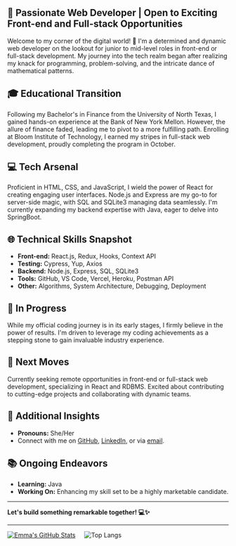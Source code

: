 ## 🚀 Passionate Web Developer | Open to Exciting Front-end and Full-stack Opportunities
Welcome to my corner of the digital world! 👋 I'm a determined and dynamic web developer on the lookout for junior to mid-level roles in front-end or full-stack development. My journey into the tech realm began after realizing my knack for programming, problem-solving, and the intricate dance of mathematical patterns.

## 🎓 Educational Transition
Following my Bachelor's in Finance from the University of North Texas, I gained hands-on experience at the Bank of New York Mellon. However, the allure of finance faded, leading me to pivot to a more fulfilling path. Enrolling at Bloom Institute of Technology, I earned my stripes in full-stack web development, proudly completing the program in October.

## 💻 Tech Arsenal
Proficient in HTML, CSS, and JavaScript, I wield the power of React for creating engaging user interfaces. Node.js and Express are my go-to for server-side magic, with SQL and SQLite3 managing data seamlessly. I'm currently expanding my backend expertise with Java, eager to delve into SpringBoot.

## 🌐 Technical Skills Snapshot

- <b>Front-end:</b> React.js, Redux, Hooks, Context API
- <b>Testing:</b> Cypress, Yup, Axios
- <b>Backend:</b> Node.js, Express, SQL, SQLite3
- <b>Tools:</b> GitHub, VS Code, Vercel, Heroku, Postman API
- <b>Other:</b> Algorithms, System Architecture, Debugging, Deployment
  
## 🌱 In Progress
While my official coding journey is in its early stages, I firmly believe in the power of results. I'm driven to leverage my coding achievements as a stepping stone to gain invaluable industry experience.

## 🚀 Next Moves
Currently seeking remote opportunities in front-end or full-stack web development, specializing in React and RDBMS. Excited about contributing to cutting-edge projects and collaborating with dynamic teams.

## 🌈 Additional Insights

- <b>Pronouns:</b> She/Her
- Connect with me on <a href="https://www.github.com/dilemmaemma">GitHub</a>, <a href="https://www.linkedin.com/in/emmahtml">LinkedIn</a>, or via <a href="mailto: emmaf.henderson@outlook.com">email</a>.
  
## 📚 Ongoing Endeavors

- <b>Learning:</b> Java
- <b>Working On:</b> Enhancing my skill set to be a highly marketable candidate.
<hr/>
  
<b>Let's build something remarkable together! 💻✨</b>
<hr>

[![Emma's GitHub Stats](https://github-readme-stats.vercel.app/api?username=dilemmaemma&show_icons=true)](https://github.com/dilemmaemma) 
&nbsp;
&nbsp;
![Top Langs](https://github-readme-stats.vercel.app/api/top-langs/?username=dilemmaemma&show_icons=true)

<br><br>
